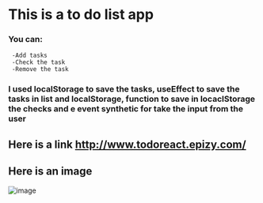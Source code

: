 # This is a to do list app
### You can:
     -Add tasks
     -Check the task
     -Remove the task 

### I used localStorage to save the tasks, useEffect to save the tasks in list and localStorage, function to save in locaclStorage the checks and e event synthetic for take the input from the user 

## Here is a link http://www.todoreact.epizy.com/

## Here is an image
![image](https://user-images.githubusercontent.com/37274630/113906063-80891980-97dc-11eb-9e5b-2f20ed121af6.png)
